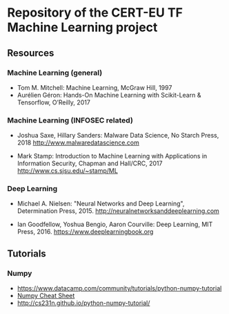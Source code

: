 # Repository of the CERT-EU TF Machine Learning project
## Resources

### Machine Learning (general)
* Tom M. Mitchell: Machine Learning, McGraw Hill, 1997
* Aurélien Géron: Hands-On Machine Learning with Scikit-Learn & Tensorflow, O’Reilly, 2017

### Machine Learning (INFOSEC related)
* Joshua Saxe, Hillary Sanders: Malware Data Science, No Starch Press, 2018
http://www.malwaredatascience.com

* Mark Stamp: Introduction to Machine Learning with Applications in Information Security, Chapman and Hall/CRC,  2017 http://www.cs.sjsu.edu/~stamp/ML


### Deep Learning
* Michael A. Nielsen: "Neural Networks and Deep Learning", Determination Press, 2015. http://neuralnetworksanddeeplearning.com

* Ian Goodfellow, Yoshua Bengio, Aaron Courville: Deep Learning, MIT Press, 2016. https://www.deeplearningbook.org


## Tutorials

### Numpy

* https://www.datacamp.com/community/tutorials/python-numpy-tutorial
* [Numpy Cheat Sheet](https://s3.amazonaws.com/assets.datacamp.com/blog_assets/Numpy_Python_Cheat_Sheet.pdf)
* http://cs231n.github.io/python-numpy-tutorial/
